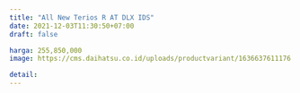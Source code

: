 ```yaml
---
title: "All New Terios R AT DLX IDS"
date: 2021-12-03T11:30:50+07:00
draft: false

harga: 255,850,000
image: https://cms.daihatsu.co.id/uploads/productvariant/1636637611176.png

detail: 
---
```


